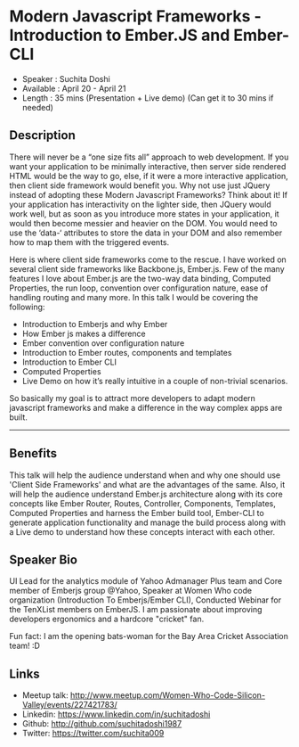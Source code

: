 Modern Javascript Frameworks - Introduction to Ember.JS and Ember-CLI
========================

* Speaker   : Suchita Doshi
* Available : April 20 - April 21
* Length    : 35 mins (Presentation + Live demo) (Can get it to 30 mins if needed) 

Description
-----------

There will never be a “one size fits all” approach to web development. If you want your application to be minimally interactive, then server side rendered HTML would be the way to go, else, if it were a more interactive application, then client side framework would benefit you. 
Why not use just JQuery instead of adopting these Modern Javascript Frameworks? Think about it! If your application has interactivity on the lighter side, then JQuery would work well, but as soon as you introduce more states in your application, it would then become messier and heavier on the DOM. You would need to use the ‘data-‘ attributes to store the data in your DOM and also remember how to map them with the triggered events.

Here is where client side frameworks come to the rescue. I have worked on several client side frameworks like Backbone.js, Ember.js. Few of the many features I love about Ember.js are the two-way data binding, Computed Properties, the run loop, convention over configuration nature, ease of handling routing and many more. 
In this talk I would be covering the following:
- Introduction to Emberjs and why Ember
- How Ember js makes a difference
- Ember convention over configuration nature
- Introduction to Ember routes, components and templates
- Introduction to Ember CLI 
- Computed Properties
- Live Demo on how it’s really intuitive in a couple of non-trivial scenarios.

So basically my goal is to attract more developers to adapt modern javascript frameworks and make a difference in the way complex apps are built.

---------------
Benefits
-----------
This talk will help the audience understand when and why one should use 'Client Side Frameworks' and what are the advantages of the same.
Also, it will help the audience understand Ember.js architecture along with its core concepts like Ember Router, Routes, Controller, Components, Templates, Computed Properties and harness the Ember build tool, Ember-CLI to generate application functionality and manage the build process along with a Live demo to understand how these concepts interact with each other.

Speaker Bio
-----------

UI Lead for the analytics module of Yahoo Admanager Plus team and Core member of Emberjs group @Yahoo, Speaker at Women Who code organization (Introduction To Emberjs/Ember CLI), Conducted Webinar for the TenXList members on EmberJS. 
I am passionate about improving developers ergonomics and a hardcore "cricket" fan.

Fun fact: I am the opening bats-woman for the Bay Area Cricket Association team! :D

Links
-----

* Meetup talk: http://www.meetup.com/Women-Who-Code-Silicon-Valley/events/227421783/
* Linkedin: https://www.linkedin.com/in/suchitadoshi
* Github: http://github.com/suchitadoshi1987
* Twitter: https://twitter.com/suchita009
